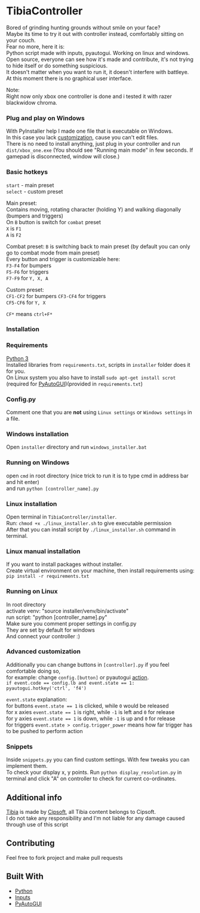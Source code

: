 # TibiaController

Bored of grinding hunting grounds without smile on your face?  
Maybe its time to try it out with controller instead, comfortably sitting on your couch.  
Fear no more, here it is:  
Python script made with inputs, pyautogui. Working on linux and windows.  
Open source, everyone can see how it's made and contribute, it's not trying to hide itself or do something suspicious.  
It doesn't matter when you want to run it, it doesn't interfere with battleye.  
At this moment there is no graphical user interface.  

Note:  
Right now only xbox one controller is done and i tested it with razer blackwidow chroma.

### Plug and play on Windows
With PyInstaller help I made one file that is executable on Windows.  
In this case you lack [customization](#advanced-customization), cause you can't edit files.  
There is no need to install anything, just plug in your controller and run ```dist/xbox_one.exe``` (You should see "Running main mode" in few seconds. If gamepad is disconnected, window will close.)

### Basic hotkeys
```start``` - main preset  
```select``` - custom preset  

Main preset:  
Contains moving, rotating character (holding Y) and walking diagonally (bumpers and triggers)  
On ```B``` button is switch for ```combat``` preset  
```X``` is ```F1```  
```A``` is ```F2```  

Combat preset:
```B``` is switching back to main preset (by default you can only go to combat mode from main preset)  
Every button and trigger is customizable here:  
```F3-F4``` for bumpers  
```F5-F6``` for triggers  
```F7-F9``` for ```Y, X, A```  

Custom preset:  
```CF1-CF2``` for bumpers 
```CF3-CF4``` for triggers  
```CF5-CF6``` for ```Y, X```

```CF*``` means ```ctrl+F*```

### Installation

### Requirements

[Python 3](https://www.python.org/downloads/release/python-368/)  
Installed libraries from ```requirements.txt```, scripts in ```installer``` folder does it for you.  
On Linux system you also have to install ```sudo apt-get install scrot``` (required for [PyAutoGUI](https://pyautogui.readthedocs.io/en/latest/install.html))(provided in ```requirements.txt```)

### Config.py
Comment one that you are **not** using ```Linux settings``` or ```Windows settings``` in a file.  

 ### Windows installation  
Open ```installer``` directory and run ```windows_installer.bat```

### Running on Windows
open ```cmd``` in root directory (nice trick to run it is to type cmd in address bar and hit enter)  
and run ```python [controller_name].py```

### Linux installation

Open terminal in ```TibiaController/installer```.  
Run: ```chmod +x ./linux_installer.sh``` to give executable permission  
After that you can install script by ```./linux_installer.sh``` command in terminal.  

### Linux manual installation

If you want to install packages without installer.  
Create virtual environment on your machine, then install requirements using:
```pip install -r requirements.txt```  


### Running on Linux
In root directory  
activate venv: "source installer/venv/bin/activate"  
run script: "python [controller_name].py"  
Make sure you comment proper settings in config.py  
They are set by default for windows  
And connect your controller :)  

### Advanced customization

Additionally you can change buttons in ```[controller].py``` if you feel comfortable doing so,  
for example: change ```config.[button]``` or pyautogui [action](https://pyautogui.readthedocs.io/en/latest/keyboard.html).  
```if event.code == config.lb and event.state == 1:```  
     ```pyautogui.hotkey('ctrl', 'f4')```  

```event.state``` explanation:  
for buttons ```event.state == 1``` is clicked, while ```0``` would be released  
for x axies ```event.state == 1``` is right, while ```-1``` is left and ```0``` for release  
for y axies ```event.state == 1``` is down, while ```-1``` is up and ```0``` for release  
for triggers ```event.state > config.trigger_power``` means how far trigger has to be pushed to perform action  

### Snippets
Inside ```snippets.py``` you can find custom settings. With few tweaks you can implement them.  
To check your display x, y points. Run ```python display_resolution.py``` in terminal and click "A" on controller to check for current co-ordinates.
 

## Additional info  
[Tibia](https://www.tibia.com/news/?subtopic=latestnews) is made by [Cipsoft](https://www.cipsoft.com/index.php/en/), all Tibia content belongs to Cipsoft.  
I do not take any responsibility and I'm not liable for any damage caused through use of this script  

## Contributing
Feel free to fork project and make pull requests

## Built With

* [Python](https://www.python.org/)
* [Inputs](https://github.com/zeth/inputs)
* [PyAutoGUI](https://github.com/asweigart/pyautogui)

